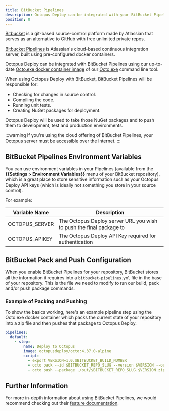 ```yaml
---
title: BitBucket Pipelines
description: Octopus Deploy can be integrated with your BitBucket Pipelines build chain with the help of Octo.exe.
position: 0
---
```


[Bitbucket](https://bitbucket.org/) is a git-based source-control platform made by Atlassian that serves as an alternative to GitHub with free unlimited private repos.

[Bitbucket Pipelines](https://bitbucket.org/product/features/pipelines) is Atlassian's cloud-based continuous integration server, built using pre-configured docker containers.

Octopus Deploy can be integrated with BitBucket Pipelines using our up-to-date [Octo.exe docker container image](https://hub.docker.com/r/octopusdeploy/octo/) of our [Octo.exe](/docs/api-and-integration/octo.exe-command-line/index.md) command line tool.

When using Octopus Deploy with BitBucket, BitBucket Pipelines will be responsible for:

- Checking for changes in source control.
- Compiling the code.
- Running unit tests.
- Creating NuGet packages for deployment.

Octopus Deploy will be used to take those NuGet packages and to push them to development, test and production environments.

:::warning
If you're using the cloud offering of BitBucket Pipelines, your Octopus server must be accessible over the Internet.
:::

## BitBucket Pipelines Environment Variables

You can use environment variables in your Pipelines (available from the **{{Settings > Environment Variables}}** menu of your BitBucket repository), which is a great place to store sensitive information such as your Octopus Deploy API keys (which is ideally not something you store in your source control).

For example:

| Variable Name       | Description|
| ------------- | ------- |
| OCTOPUS_SERVER | The Octopus Deploy server URL you wish to push the final package to |
| OCTOPUS_APIKEY | The Octopus Deploy API Key required for authentication |

## BitBucket Pack and Push Configuration

When you enable BitBucket Pipelines for your repository, BitBucket stores all the information it requires into a `bitbucket-pipelines.yml` file in the base of your repository. This is the file we need to modify to run our build, pack and/or push package commands.

### Example of Packing and Pushing

To show the basics working, here's an example pipeline step using the Octo.exe docker container which packs the current state of your repository into a zip file and then pushes that package to Octopus Deploy.

```yml
pipelines:
  default:
    - step:
        name: Deploy to Octopus
        image: octopusdeploy/octo:4.37.0-alpine
        script:
          - export VERSION=1.0.$BITBUCKET_BUILD_NUMBER
          - octo pack --id $BITBUCKET_REPO_SLUG --version $VERSION --outFolder ./out --format zip
          - octo push --package ./out/$BITBUCKET_REPO_SLUG.$VERSION.zip  --server $OCTOPUS_SERVER --apiKey $OCTOPUS_APIKEY
```

## Further Information
For more in-depth information about using BitBucket Pipelines, we would recommend checking out their [feature documentation](https://bitbucket.org/product/features/pipelines).
